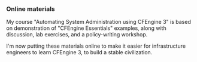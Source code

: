### Online materials

My course "Automating System Administration using CFEngine 3" is
based on demonstration of "CFEngine Essentials" examples, along with
discussion, lab exercises, and a policy-writing workshop.

I'm now putting these materials online to make it easier for
infrastructure engineers to learn CFEngine 3, to build a stable
civilization.
